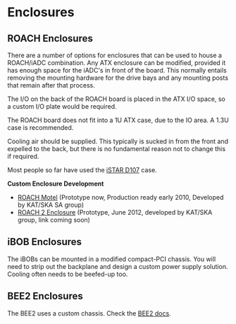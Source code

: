 # Enclosures

## ROACH Enclosures

There are a number of options for enclosures that can be used to house a
ROACH/iADC combination. Any ATX enclosure can be modified, provided it
has enough space for the iADC's in front of the board. This normally
entails removing the mounting hardware for the drive bays and any
mounting posts that remain after that process.

The I/O on the back of the ROACH board is placed in the ATX I/O space,
so a custom I/O plate would be required.

The ROACH board does not fit into a 1U ATX case, due to the IO area. A
1.3U case is recommended.

Cooling air should be supplied. This typically is sucked in from the
front and expelled to the back, but there is no fundamental reason not
to change this if required.

Most people so far have used the [iSTAR D107](http://www.istarusa.com/rackmount_chassis/dstorm/1u/d-107.aspx)
case.

**Custom Enclosure Development**

  - [ROACH Motel](../FPGA_Hosts/ROACH/enclosure/README.md) (Prototype now, Production
    ready early 2010, Developed by KAT/SKA SA group)
  - [ROACH 2 Enclosure](../FPGA_Hosts/ROACH2/enclosure/README.md) (Prototype, June
    2012, developed by KAT/SKA group, link coming soon)

## iBOB Enclosures

The iBOBs can be mounted in a modified compact-PCI chassis. You will
need to strip out the backplane and design a custom power supply
solution. Cooling often needs to be beefed-up too.

## BEE2 Enclosures

The BEE2 uses a custom chassis. Check the [BEE2 docs](../FPGA_Hosts/BEE2/README.md).

